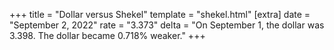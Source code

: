 +++
title = "Dollar versus Shekel"
template = "shekel.html"
[extra]
date = "September  2, 2022"
rate = "3.373"
delta = "On September  1, the dollar was 3.398. The dollar became 0.718% weaker."
+++
